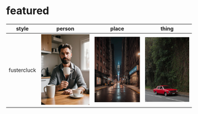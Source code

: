 # featured

| style | person | place | thing |
| --- | --- | --- | --- |
| fustercluck | ![](/images/fustercluck_person.webp?raw=true) | ![](/images/fustercluck_place.webp?raw=true) | ![](/images/fustercluck_thing.webp?raw=true) |